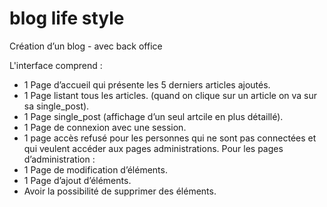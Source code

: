 # blog life style

Création d’un blog - avec back office

L'interface comprend :
- 1 Page d’accueil qui présente les 5 derniers articles ajoutés.
- 1 Page listant tous les articles. (quand on clique sur un article on va sur sa single_post).
- 1 Page single_post (affichage d’un seul artcile en plus détaillé).
- 1 Page de connexion avec une session.
- 1 page accès refusé pour les personnes qui ne sont pas connectées et qui veulent accéder aux
pages administrations.
Pour les pages d’administration :
- 1 Page de modification d’éléments.
- 1 Page d’ajout d’éléments.
- Avoir la possibilité de supprimer des éléments.

